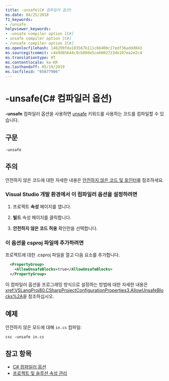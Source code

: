 ```yaml
---
title: -unsafe(C# 컴파일러 옵션)
ms.date: 04/25/2018
f1_keywords:
- /unsafe
helpviewer_keywords:
- -unsafe compiler option [C#]
- unsafe compiler option [C#]
- /unsafe compiler option [C#]
ms.openlocfilehash: 146299fda103567b111c66400c17edf36addd843
ms.sourcegitcommit: c4e9d05644c9cb89de5ce6002723de107ea2e2c4
ms.translationtype: HT
ms.contentlocale: ko-KR
ms.lasthandoff: 05/19/2019
ms.locfileid: "65877986"
---
```

# <a name="-unsafe-c-compiler-options"></a>-unsafe(C# 컴파일러 옵션)

**-unsafe** 컴파일러 옵션을 사용하면 [unsafe](../keywords/unsafe.md) 키워드를 사용하는 코드를 컴파일할 수 있습니다.  
  
## <a name="syntax"></a>구문  
  
```console  
-unsafe  
```  
  
## <a name="remarks"></a>주의

안전하지 않은 코드에 대한 자세한 내용은 [안전하지 않은 코드 및 포인터](../../programming-guide/unsafe-code-pointers/index.md)를 참조하세요.  
  
### <a name="to-set-this-compiler-option-in-the-visual-studio-development-environment"></a>Visual Studio 개발 환경에서 이 컴파일러 옵션을 설정하려면  
  
1. 프로젝트 **속성** 페이지를 엽니다.  
  
2. **빌드** 속성 페이지를 클릭합니다.  
  
3. **안전하지 않은 코드 허용** 확인란을 선택합니다.  
  
### <a name="to-add-this-option-in-a-csproj-file"></a>이 옵션을 csproj 파일에 추가하려면

프로젝트에 대한 .csproj 파일을 열고 다음 요소를 추가합니다.

```xml
  <PropertyGroup>
    <AllowUnsafeBlocks>true</AllowUnsafeBlocks>
  </PropertyGroup>
```

 이 컴파일러 옵션을 프로그래밍 방식으로 설정하는 방법에 대한 자세한 내용은 <xref:VSLangProj80.CSharpProjectConfigurationProperties3.AllowUnsafeBlocks%2A>을 참조하십시오.  
  
## <a name="example"></a>예제

안전하지 않은 모드에 대해 `in.cs` 컴파일:  
  
```console  
csc -unsafe in.cs  
```  
  
## <a name="see-also"></a>참고 항목

- [C# 컴파일러 옵션](index.md)
- [프로젝트 및 솔루션 속성 관리](/visualstudio/ide/managing-project-and-solution-properties)
